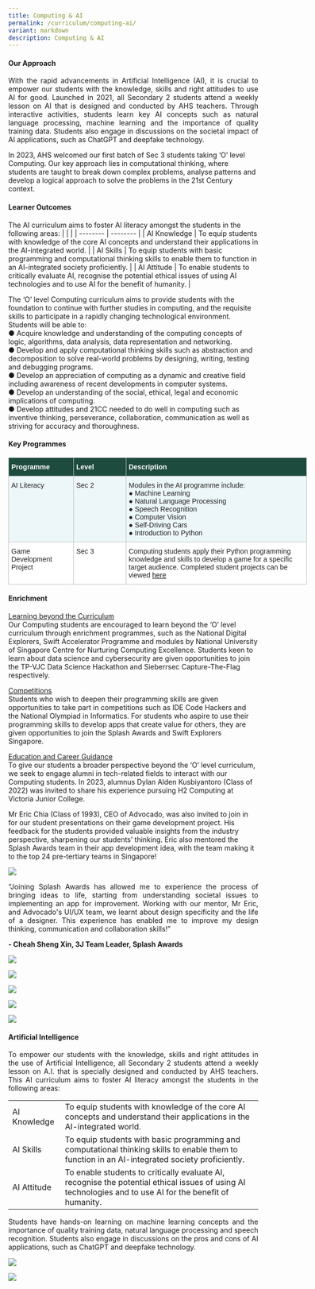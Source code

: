 ```yaml
---
title: Computing & AI
permalink: /curriculum/computing-ai/
variant: markdown
description: Computing & AI
---
```

#### Our Approach 
<p align="justify">
With the rapid advancements in Artificial Intelligence (AI), it is crucial to empower our students with the knowledge, skills and right attitudes to use AI for good. Launched in 2021, all Secondary 2 students attend a weekly lesson on AI that is designed and conducted by AHS teachers. Through interactive activities, students learn key AI concepts such as natural language processing, machine learning and the importance of quality training data. Students also engage in discussions on the societal impact of AI applications, such as ChatGPT and deepfake technology.
	
In 2023, AHS welcomed our first batch of Sec 3 students taking ‘O’ level Computing. Our key approach lies in computational thinking, where students are taught to break down complex problems, analyse patterns and develop a logical approach to solve the problems in the 21st Century context. 
</p>

#### Learner Outcomes  
The AI curriculum aims to foster AI literacy amongst the students in the following areas:
| |  | 
| -------- | -------- | 
| AI Knowledge    | To equip students with knowledge of the core AI concepts and understand their applications in the AI-integrated world.    | 
| AI Skills    | To equip students with basic programming and computational thinking skills to enable them to function in an AI-integrated society proficiently.     | 
| AI Attitude     | To enable students to critically evaluate AI, recognise the potential ethical issues of using AI technologies and to use AI for the benefit of humanity.   | 

The ‘O’ level Computing curriculum aims to provide students with the foundation to continue with further studies in computing, and the requisite skills to participate in a rapidly changing technological environment. Students will be able to:<br>
●	Acquire knowledge and understanding of the computing concepts of logic, algorithms, data analysis, data representation and networking.<br>
●	Develop and apply computational thinking skills such as abstraction and decomposition to solve real-world problems by designing, writing, testing and debugging programs.<br>
●	Develop an appreciation of computing as a dynamic and creative field including awareness of recent developments in computer systems.<br>
●	Develop an understanding of the social, ethical, legal and economic implications of computing.<br>
●	Develop attitudes and 21CC needed to do well in computing such as inventive thinking, perseverance, collaboration, communication as well as striving for accuracy and thoroughness.<br>

#### Key Programmes
<table class="tg" style="border-collapse:collapse;border-spacing:0;table-layout: fixed; width: 602px"><colgroup><col style="width: 131px"><col style="width: 106px"><col style="width: 365px"></colgroup><thead><tr><th style="background-color:#1d4b3e;border-color:#c0c0c0;border-style:solid;border-width:1px;color:#FFF;font-family:Arial, sans-serif;font-size:14px;font-weight:bold;overflow:hidden;padding:10px 5px;text-align:left;vertical-align:top;word-break:normal"><span style="font-weight:bold;color:#FFF;background-color:#1d4b3e">Programme</span></th><th style="background-color:#1d4b3e;border-color:#c0c0c0;border-style:solid;border-width:1px;color:#FFF;font-family:Arial, sans-serif;font-size:14px;font-weight:bold;overflow:hidden;padding:10px 5px;text-align:left;vertical-align:top;word-break:normal"><span style="font-weight:bold;color:#FFF;background-color:#1d4b3e">Level</span></th><th style="background-color:#1d4b3e;border-color:#c0c0c0;border-style:solid;border-width:1px;color:#FFF;font-family:Arial, sans-serif;font-size:14px;font-weight:bold;overflow:hidden;padding:10px 5px;text-align:left;vertical-align:top;word-break:normal"><span style="font-weight:bold;color:#FFF;background-color:#1d4b3e">Description</span></th></tr></thead><tbody><tr><td style="background-color:#EDF6F9;border-color:#c0c0c0;border-style:solid;border-width:1px;color:#222;font-family:Arial, sans-serif;font-size:14px;overflow:hidden;padding:10px 5px;text-align:left;vertical-align:top;word-break:normal"><span style="color:#222;background-color:#EDF6F9">AI Literacy</span></td><td style="background-color:#EDF6F9;border-color:#c0c0c0;border-style:solid;border-width:1px;color:#222;font-family:Arial, sans-serif;font-size:14px;overflow:hidden;padding:10px 5px;text-align:left;vertical-align:top;word-break:normal"><span style="color:#222;background-color:#EDF6F9">Sec 2</span></td><td style="background-color:#EDF6F9;border-color:#c0c0c0;border-style:solid;border-width:1px;color:#222;font-family:Arial, sans-serif;font-size:14px;overflow:hidden;padding:10px 5px;text-align:left;vertical-align:top;word-break:normal"><span style="color:#222;background-color:#EDF6F9">Modules in the AI programme include:<br>
●	Machine Learning<br>
●	Natural Language Processing<br>
●	Speech Recognition<br>
●	Computer Vision<br>
●	Self-Driving Cars<br>
●	Introduction to Python<br>
</span></td></tr><tr><td style="background-color:#FFF;border-color:#c0c0c0;border-style:solid;border-width:1px;color:#222;font-family:Arial, sans-serif;font-size:14px;overflow:hidden;padding:10px 5px;text-align:left;vertical-align:top;word-break:normal"><span style="color:#222;background-color:#FFF">Game Development Project</span></td><td style="background-color:#FFF;border-color:#c0c0c0;border-style:solid;border-width:1px;color:#222;font-family:Arial, sans-serif;font-size:14px;overflow:hidden;padding:10px 5px;text-align:left;vertical-align:top;word-break:normal"><span style="color:#222;background-color:#FFF">Sec 3</span></td><td style="background-color:#FFF;border-color:#c0c0c0;border-style:solid;border-width:1px;color:#222;font-family:Arial, sans-serif;font-size:14px;overflow:hidden;padding:10px 5px;text-align:left;vertical-align:top;word-break:normal"><span style="color:#222;background-color:#FFF">Computing students apply their Python programming knowledge and skills to develop a game for a specific target audience. Completed student projects can be viewed <a href="https://sites.google.com/moe.edu.sg/ahscomputingprojects/2023">here</a> </span></td></tr></tbody></table>

#### Enrichment
<u>Learning beyond the Curriculum</u><br>
Our Computing students are encouraged to learn beyond the ‘O’ level curriculum through enrichment programmes, such as the National Digital Explorers, Swift Accelerator Programme and modules by National University of Singapore Centre for Nurturing Computing Excellence. Students keen to learn about data science and cybersecurity are given opportunities to join the TP-VJC Data Science Hackathon and Sieberrsec Capture-The-Flag respectively. 

<u>Competitions</u><br>
Students who wish to deepen their programming skills are given opportunities to take part in competitions such as IDE Code Hackers and the National Olympiad in Informatics. For students who aspire to use their programming skills to develop apps that create value for others, they are given opportunities to join the Splash Awards and Swift Explorers Singapore.

<u>Education and Career Guidance</u><br>
To give our students a broader perspective beyond the ‘O’ level curriculum, we seek to engage alumni in tech-related fields to interact with our Computing students. In 2023, alumnus Dylan Alden Kusbiyantoro (Class of 2022) was invited to share his experience pursuing H2 Computing at Victoria Junior College. 

Mr Eric Chia (Class of 1993), CEO of Advocado, was also invited to join in for our student presentations on their game development project. His feedback for the students provided valuable insights from the industry perspective, sharpening our students’ thinking. Eric also mentored the Splash Awards team in their app development idea, with the team making it to the top 24 pre-tertiary teams in Singapore!




![](/images/Curriculum/AI%20Computing/2023_AI_Computing_09a.jpg)

<p align="justify">
“Joining Splash Awards has allowed me to experience the process of bringing ideas to life, starting from understanding societal issues to implementing an app for improvement. Working with our mentor, Mr Eric, and Advocado's UI/UX team, we learnt about design specificity and the life of a designer. This experience has enabled me to improve my design thinking, communication and collaboration skills!”</p>
<b>- Cheah Sheng Xin, 3J Team Leader, Splash Awards </b>


![](/images/Curriculum/AI%20Computing/2023_AI_Computing_06.jpg)

![](/images/Curriculum/AI%20Computing/2023_AI_Computing_04.jpg)

![](/images/Curriculum/AI%20Computing/2023_AI_Computing_08.jpg)

![](/images/Curriculum/AI%20Computing/2023_AI_Computing_02.jpg)

![](/images/Curriculum/AI%20Computing/2023_AI_Computing_01.jpg)

#### Artificial Intelligence

<p align="justify">
To empower our students with the knowledge, skills and right attitudes in the use of Artificial Intelligence, all Secondary 2 students attend a weekly lesson on A.I. that is specially designed and conducted by AHS teachers. This AI curriculum aims to foster AI literacy amongst the students in the following areas:</p>



| |  | 
| -------- | -------- | 
| AI Knowledge    | To equip students with knowledge of the core AI concepts and understand their applications in the AI-integrated world.     | 
| AI Skills    | To equip students with basic programming and computational thinking skills to enable them to function in an AI-integrated society proficiently.     | 
| AI Attitude     | To enable students to critically evaluate AI, recognise the potential ethical issues of using AI technologies and to use AI for the benefit of humanity.    | 

<p align="justify">
Students have hands-on learning on machine learning concepts and the importance of quality training data, natural language processing and speech recognition. Students also engage in discussions on the pros and cons of AI applications, such as ChatGPT and deepfake technology.</p>

![](/images/Curriculum/AI%20Computing/2023_AI_Computing_05.jpg)

![](/images/Curriculum/AI%20Computing/2023_AI_Computing_07.jpg)